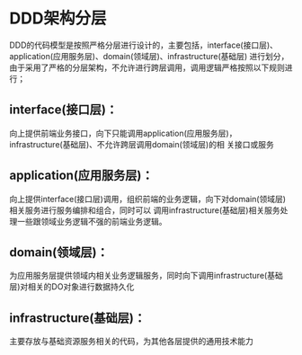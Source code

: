 # DDD架构分层
DDD的代码模型是按照严格分层进行设计的，主要包括，interface(接口层)、application(应用服务层)、domain(领域层)、infrastructure(基础层)
进行划分，由于采用了严格的分层架构，不允许进行跨层调用，调用逻辑严格按照以下规则进行；
## interface(接口层)：
向上提供前端业务接口，向下只能调用application(应用服务层)，infrastructure(基础层)、不允许跨层调用domain(领域层)的相
关接口或服务
## application(应用服务层)：
向上提供interface(接口层)调用，组织前端的业务逻辑，向下对domain(领域层)相关服务进行服务编排和组合，同时可以
调用infrastructure(基础层)相关服务处理一些跟领域业务逻辑不强的前端业务逻辑。
## domain(领域层)：
为应用服务层提供领域内相关业务逻辑服务，同时向下调用infrastructure(基础层)对相关的DO对象进行数据持久化
## infrastructure(基础层)：
主要存放与基础资源服务相关的代码，为其他各层提供的通用技术能力
